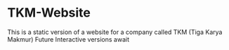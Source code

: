 # TKM-Website
This is a static version of a website for a company called TKM (Tiga Karya Makmur)
Future Interactive versions await
